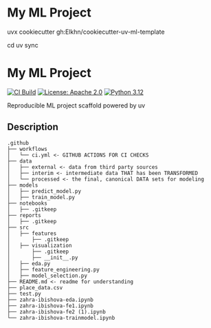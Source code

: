 # My ML Project

uvx cookiecutter gh:Elkhn/cookiecutter-uv-ml-template

cd <your-new-project>
uv sync
# My ML Project

[![CI Build](https://github.com/zahraibihsova/ml_ops_task1_zahra/actions/workflows/ci.yml/badge.svg)](https://github.com/zahraibihsova/ml_ops_task1_zahra/actions/workflows/ci.yml)
[![License: Apache 2.0](https://img.shields.io/badge/License-Apache%202.0-blue.svg)](https://opensource.org/licenses/Apache-2.0)
[![Python 3.12](https://img.shields.io/badge/python-3.12-blue.svg)](https://www.python.org/)

Reproducible ML project scaffold powered by uv



## Description

```
.github
├── workflows
│   └── ci.yml <- GITHUB ACTIONS FOR CI CHECKS
├── data
│   ├── external <- data from third party sources
│   ├── interim <- intermediate data THAT has been TRANSFORMED
│   └── processed <- the final, canonical DATA sets for modeling
├── models
│   ├── predict_model.py
│   ├── train_model.py
├── notebooks
│   ├── .gitkeep
├── reports
│   ├── .gitkeep
├── src
│   ├── features
│       ├── .gitkeep
│   ├── visualization
│       ├── .gitkeep
│       ├── __init__.py
│   ├── eda.py
│   ├── feature_engineering.py
│   ├── model_selection.py
├── README.md <- readme for understanding
├── place_data.csv
├── test.py
├── zahra-ibishova-eda.ipynb
├── zahra-ibishova-fe1.ipynb
├── zahra-ibishova-fe2 (1).ipynb
└── zahra-ibishova-trainmodel.ipynb

```
